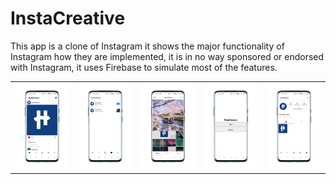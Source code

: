 InstaCreative
==============

<p>This app is a clone of Instagram it shows the major functionality of Instagram how they are implemented, it is in no way sponsored or endorsed with Instagram, it uses Firebase to simulate most of the features.</p>

<table>
  <tr>
    <td><img src='https://github.com/Android-Academy/7_AC_InstaCreative/blob/master/assets/1.png'></td>
    <td><img src='https://github.com/Android-Academy/7_AC_InstaCreative/blob/master/assets/2.png'></td>
        <td><img src='https://github.com/Android-Academy/7_AC_InstaCreative/blob/master/assets/3.png'></td>
            <td><img src='https://github.com/Android-Academy/7_AC_InstaCreative/blob/master/assets/4.png'></td>
                <td><img src='https://github.com/Android-Academy/7_AC_InstaCreative/blob/master/assets/5.png'></td>
  </tr>
</table>
